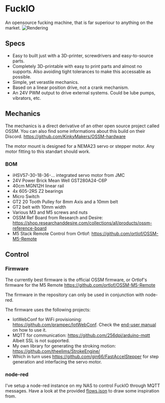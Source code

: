 # FuckIO
An opensource fucking machine, that is far superiour to anything on the market.
![Rendering](/CAD-Screen.png)

## Specs
* Easy to built just with a 3D-printer, screwdrivers and easy-to-source parts.
* Completely 3D-printable with easy to print parts and almost no supports. Also avoiding tight tolerances to make this accessable as possible. 
* Simple, yet verastile mechanics.
* Based on a linear position drive, not a crank mechanism.
* An 24V PWM output to drive external systems. Could be lube pumps, vibrators, etc.

## Mechanics
The mechanics is a direct derivative of an other open source project called OSSM. You can also find some informations about this build on their Discord.
https://github.com/KinkyMakers/OSSM-hardware

The motor mount is designed for a NEMA23 servo or stepper motor. Any motor fitting to this standart should work. 

### BOM
* iHSV57-30-18-36-... integrated servo motor from JMC
* 24V Power Brick Mean Well GST280A24-C6P 
* 40cm MGN12H linear rail
* 4x 605-2RS Z2 bearings
* Micro Switch
* GT2 20 Tooth Pulley for 8mm Axis and a 10mm belt
* GT2 belt with 10mm width
* Various M3 and M5 screws and nuts
* OSSM Ref Board from Research and Desire: https://shop.researchanddesire.com/collections/all/products/ossm-reference-board
* M5 Stack Remote Control from Ortlof: https://github.com/ortlof/OSSM-M5-Remote

## Control
### Firmware
The currently best firmware is the official OSSM firmware, or Ortlof's firmware for the M5 Remote https://github.com/ortlof/OSSM-M5-Remote

The firmware in the repository can only be used in conjunction with node-red.

The firmware uses the following projects:
* IotWebConf for WiFi provisioning: https://github.com/prampec/IotWebConf. Check the [end-user manual](https://github.com/prampec/IotWebConf/blob/master/doc/UsersManual.md) on how to use it.
* MQTT for communication: https://github.com/256dpi/arduino-mqtt Albeit SSL is not supported.
* My own library for generating the stroking motion: https://github.com/theelims/StrokeEngine/
* Which in turn uses https://github.com/gin66/FastAccelStepper for step generation and interfacing the servo motor.

### node-red
I've setup a node-red instance on my NAS to control FuckIO through MQTT messages. Have a look at the provided [flows.json](node-red/flows.json) to draw some inspiration from.

